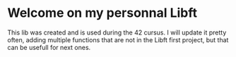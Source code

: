 # Welcome on my personnal Libft

This lib was created and is used during the 42 cursus. I will update it pretty often, adding multiple functions that are not in the Libft first project, but that can be usefull for next ones.

<!-- ! Printf : ft_put* (int return - len printed + putstr NULL) -->
<!-- ! Printf : ft_putlnbr_fd -->
<!-- ! Header : limits.h -->

<!-- TODO: ft_sortarray, ft_getarraylen, ft_revarray -->
<!-- TODO: ft_math (pow, sqrt, fact, fibo, isprime, findnextprime) -->
<!-- TODO: ft_is, ft_lst, ft_mem, ft_put, ft_str optimization -->
<!-- TODO: ft_putdec_fd -->
